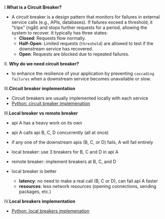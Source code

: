 I.**What is a Circuit Breaker?**
- A circuit breaker is a design pattern that monitors for failures in external service calls (e.g., APIs, databases). If failures exceed a threshold, it "trips" (ngắt) and stops further requests for a period, allowing the system to recover. It typically has three states:
  - **Closed**: Requests flow normally.
  - **Half-Open**: Limited requests (`threshold`) are allowed to test if the downstream service has recovered.
  - **Open**: Requests are blocked due to repeated failures.

II. **Why do we need circuit breaker?**
- to enhance the resilience of your application by preventing `cascading failures` when a downstream service becomes unavailable or slow.

III.**Circuit breaker implementation**
- Circuit breakers are usually implemented locally with each service
- [Python: circuit breaker implemenation](https://github.com/chipbk10/SystemDesign/blob/master/circuit-breaker.py)

III.**Local breaker vs remote breaker**
- api A has a heavy work on its own
- api A calls api B, C, D concurrently (all at once)
- if any one of the downstream apis (B, C, or D) fails, A will fail entirely

- local breaker: use 3 breakers for B, C and D in api A
- remote breaker: implement breakers at B, C, and D

- local breaker is better
  - **latency**: no need to make a real call (B, C or D), can fail api A faster
  - **resources**: less network resources (opening connections, sending packages, etc.)

IV.**Local breakers implementation**
- [Python: local breakers implemenation](https://github.com/chipbk10/SystemDesign/blob/master/local-circuit-breaker.py)

